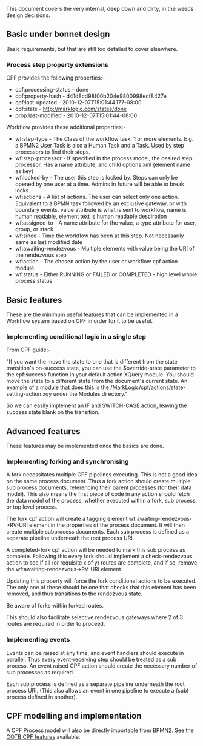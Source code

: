 This document covers the very internal, deep down and dirty, in the weeds design decisions.

## Basic under bonnet design

Basic requirements, but that are still too detailed to cover elsewhere.

### Process step property extensions

CPF provides the following properties:-
- cpf:processing-status - done
- cpf:property-hash - d41d8cd98f00b204e9800998ecf8427e
- cpf:last-updated - 2010-12-07T15:01:44.177-08:00
- cpf:state - http://marklogic.com/states/done
- prop:last-modified - 2010-12-07T15:01:44-08:00

Workflow provides these additional properties:-
- wf:step-type - The Class of the workflow task. 1 or more elements. E.g. a BPMN2 User Task is also a Human Task and a Task. Used by step processors to find their steps.
- wf:step-processor - If specified in the process model, the desired step processor. Has a name attribute, and child options xml (element name as key)
- wf:locked-by - The user this step is locked by. Steps can only be opened by one user at a time. Admins in future will be able to break locks.
- wf:actions - A list of actions. The user can select only one action. Equivalent to a BPMN task followed by an exclusive gateway, or with boundary events. value attribute is what is sent to workflow, name is human readable, element text is human readable descirption
- wf:assigned-to - A name attribute for the value, a type attribute for user, group, or stack
- wf:since - Time the workflow has been at this step. Not necessarily same as last modified date
- wf:awaiting-rendezvous - Multiple elements with value being the URI of the rendezvous step
- wf:action - The chosen action by the user or workflow cpf action module
- wf:status - Either RUNNING or FAILED or COMPLETED - high level whole process status

## Basic features

These are the minimum useful features that can be implemented in a Workflow system based on CPF in order for it to be
useful.

### Implementing conditional logic in a single step

From CPF guide:-

"If you want the move the state to one that is different from the state transition's on-success state, you can use the
$override-state parameter to the cpf:success function in your default action XQuery module. You should move the state
to a different state from the document's current state. An example of a module that does this is the
/MarkLogic/cpf/actions/state-setting-action.xqy under the Modules directory."

So we can easily implement an IF and SWITCH-CASE action, leaving the success state blank on the transition.

## Advanced features

These features may be implemented once the basics are done.

### Implementing forking and synchronising

A fork necessitates multiple CPF pipelines executing. This is not a good idea on the same process document. Thus a fork
action should create multiple sub process documents, referencing their parent processes (for their data model). This
also means the first piece of code in any action should fetch the data model of the process, whether executed within
a fork, sub process, or top level process.

The fork cpf action will create a tagging element wf:awaiting-rendezvous->RV-URI element in the properties of the process
document. It will then create multiple subprocess documents. Each sub process is defined as a separate pipeline
underneath the root process URI.

A completed-fork cpf action will be needed to mark this sub process as complete. Following this every fork should
implement a check-rendezvous action to see if all (or requisite x of y) routes are complete, and if so, remove the
wf:awaiting-rendezvous->RV-URI element.

Updating this property will force the fork conditional actions to be executed. The only one of these should be one
that checks that this element has been removed, and thus transitions to the rendezvous state.

Be aware of forks within forked routes.

This should also facilitate selective rendezvous gateways where 2 of 3 routes are required in order to proceed.

### Implementing events

Events can be raised at any time, and event handlers should execute in parallel. Thus every event-receiving step
should be treated as a sub process. An event raised CPF action should create the necessary number of sub processes as
required.

Each sub process is defined as a separate pipeline underneath the root process URI. (This also allows an event in
one pipeline to execute a (sub) process defined in another).

## CPF modelling and implementation

A CPF Process model will also be directly importable from BPMN2. See the [OOTB CPF features](cpf-ootb.md) available.
